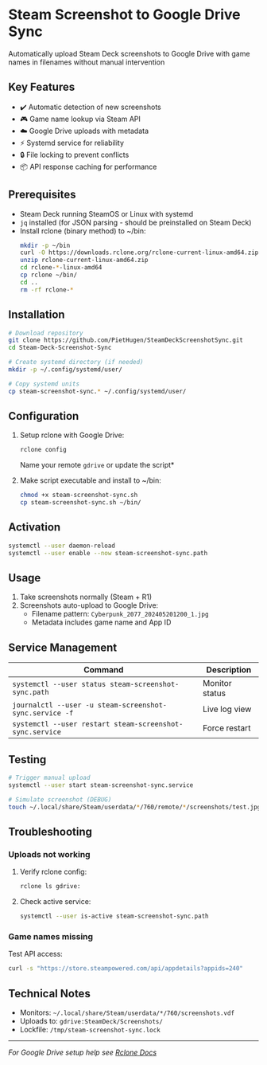 # Steam Screenshot to Google Drive Sync

Automatically upload Steam Deck screenshots to Google Drive with game names in filenames without manual intervention

## Key Features

- ✔️ Automatic detection of new screenshots
- 🎮 Game name lookup via Steam API
- ☁️ Google Drive uploads with metadata
- ⚡ Systemd service for reliability
- 🔒 File locking to prevent conflicts
- 📦 API response caching for performance

## Prerequisites

- Steam Deck running SteamOS or Linux with systemd
- `jq` installed (for JSON parsing - should be preinstalled on Steam Deck)
- Install rclone (binary method) to ~/bin:
  ```bash
  mkdir -p ~/bin
  curl -O https://downloads.rclone.org/rclone-current-linux-amd64.zip
  unzip rclone-current-linux-amd64.zip
  cd rclone-*-linux-amd64
  cp rclone ~/bin/
  cd ..
  rm -rf rclone-*
  ```

## Installation

```bash
# Download repository
git clone https://github.com/PietHugen/SteamDeckScreenshotSync.git
cd Steam-Deck-Screenshot-Sync

# Create systemd directory (if needed)
mkdir -p ~/.config/systemd/user/

# Copy systemd units
cp steam-screenshot-sync.* ~/.config/systemd/user/
```

## Configuration

1. Setup rclone with Google Drive:
   ```bash
   rclone config
   ```
   Name your remote `gdrive` or update the script*

2. Make script executable and install to ~/bin:
   ```bash
   chmod +x steam-screenshot-sync.sh
   cp steam-screenshot-sync.sh ~/bin/
   ```

## Activation

```bash
systemctl --user daemon-reload
systemctl --user enable --now steam-screenshot-sync.path
```

## Usage

1. Take screenshots normally (Steam + R1)
2. Screenshots auto-upload to Google Drive:
   - Filename pattern: `Cyberpunk_2077_202405201200_1.jpg`
   - Metadata includes game name and App ID

## Service Management

| Command | Description |
|---------|-------------|
| `systemctl --user status steam-screenshot-sync.path` | Monitor status |
| `journalctl --user -u steam-screenshot-sync.service -f` | Live log view |
| `systemctl --user restart steam-screenshot-sync.service` | Force restart |

## Testing

```bash
# Trigger manual upload
systemctl --user start steam-screenshot-sync.service

# Simulate screenshot (DEBUG)
touch ~/.local/share/Steam/userdata/*/760/remote/*/screenshots/test.jpg
```

## Troubleshooting

### Uploads not working
1. Verify rclone config:
   ```bash
   rclone ls gdrive:
   ```
2. Check active service:
   ```bash
   systemctl --user is-active steam-screenshot-sync.path
   ```

### Game names missing
Test API access:
```bash
curl -s "https://store.steampowered.com/api/appdetails?appids=240"
```

## Technical Notes

- Monitors: `~/.local/share/Steam/userdata/*/760/screenshots.vdf`
- Uploads to: `gdrive:SteamDeck/Screenshots/`
- Lockfile: `/tmp/steam-screenshot-sync.lock`

---
*For Google Drive setup help see [Rclone Docs](https://rclone.org/drive/)*
